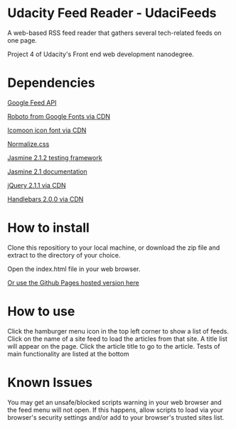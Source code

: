 # Udacity Feed Reader - UdaciFeeds

A web-based RSS feed reader that gathers several tech-related feeds on one page.

Project 4 of Udacity's Front end web development nanodegree.

# Dependencies
[Google Feed API](https://developers.google.com/feed/)

[Roboto from Google Fonts via CDN](https://fonts.google.com/specimen/Roboto)

[Icomoon icon font via CDN](https://icomoon.io/)

[Normalize.css](https://necolas.github.io/normalize.css/)

[Jasmine 2.1.2 testing framework](https://github.com/jasmine/jasmine)

[Jasmine 2.1 documentation](https://jasmine.github.io/2.1/introduction)

[jQuery 2.1.1 via CDN](https://jquery.com/)

[Handlebars 2.0.0 via CDN](https://handlebarsjs.com/)

# How to install
Clone this repositiory to your local machine, or download the zip file and extract to the directory of your choice.

Open the index.html file in your web browser.

[Or use the Github Pages hosted version here](https://amyruth.github.io/udacity-feedreader-testing/#)

# How to use
Click the hamburger menu icon in the top left corner to show a list of feeds. 
Click on the name of a site feed to load the articles from that site. A title list will appear on the page.
Click the article title to go to the article.
Tests of main functionality are listed at the bottom

# Known Issues
You may get an unsafe/blocked scripts warning in your web browser and the feed menu will not open. If this happens, allow scripts to load via your browser's security settings and/or add to your browser's trusted sites list.
